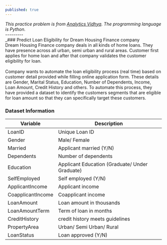 ```yaml
---
published: true
---
```

_This practice problem is from [Analytics Vidhya](https://datahack.analyticsvidhya.com/contest/practice-problem-loan-prediction-iii/#About). The programming language is Python._<br>
---------<br>
_### Predict Loan Eligibility for Dream Housing Finance company<br>
Dream Housing Finance company deals in all kinds of home loans. They have presence across all urban, semi urban and rural areas. Customer first applies for home loan and after that company validates the customer eligibility for loan.<br><br>
Company wants to automate the loan eligibility process (real time) based on customer detail provided while filling online application form. These details are Gender, Marital Status, Education, Number of Dependents, Income, Loan Amount, Credit History and others. To automate this process, they have provided a dataset to identify the customers segments that are eligible for loan amount so that they can specifically target these customers.<br>
### Dataset Information
| Variable | Description |
|----------|--------------|
| LoanID | Unique Loan ID |
| Gender | Male/ Female |
| Married | Applicant married (Y/N) |
| Dependents | Number of dependents |
| Education | Applicant Education (Graduate/ Under Graduate) |
| SelfEmployed | Self employed (Y/N) |
| ApplicantIncome | Applicant income |
| CoapplicantIncome | Coapplicant income |
| LoanAmount | Loan amount in thousands |
| LoanAmountTerm | Term of loan in months |
| CreditHistory | credit history meets guidelines |
| PropertyArea | Urban/ Semi Urban/ Rural |
| LoanStatus | Loan approved (Y/N) |_





